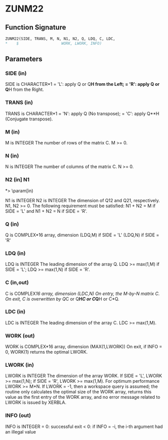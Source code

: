 # ZUNM22

## Function Signature

```fortran
ZUNM22(SIDE, TRANS, M, N, N1, N2, Q, LDQ, C, LDC,
*    $                   WORK, LWORK, INFO)
```

## Parameters

### SIDE (in)

SIDE is CHARACTER*1 = 'L': apply Q or Q**H from the Left; = 'R': apply Q or Q**H from the Right.

### TRANS (in)

TRANS is CHARACTER*1 = 'N': apply Q (No transpose); = 'C': apply Q**H (Conjugate transpose).

### M (in)

M is INTEGER The number of rows of the matrix C. M >= 0.

### N (in)

N is INTEGER The number of columns of the matrix C. N >= 0.

### N2 (in] N1
*> \param[in)

N1 is INTEGER N2 is INTEGER The dimension of Q12 and Q21, respectively. N1, N2 >= 0. The following requirement must be satisfied: N1 + N2 = M if SIDE = 'L' and N1 + N2 = N if SIDE = 'R'.

### Q (in)

Q is COMPLEX*16 array, dimension (LDQ,M) if SIDE = 'L' (LDQ,N) if SIDE = 'R'

### LDQ (in)

LDQ is INTEGER The leading dimension of the array Q. LDQ >= max(1,M) if SIDE = 'L'; LDQ >= max(1,N) if SIDE = 'R'.

### C (in,out)

C is COMPLEX*16 array, dimension (LDC,N) On entry, the M-by-N matrix C. On exit, C is overwritten by Q*C or Q**H*C or C*Q**H or C*Q.

### LDC (in)

LDC is INTEGER The leading dimension of the array C. LDC >= max(1,M).

### WORK (out)

WORK is COMPLEX*16 array, dimension (MAX(1,LWORK)) On exit, if INFO = 0, WORK(1) returns the optimal LWORK.

### LWORK (in)

LWORK is INTEGER The dimension of the array WORK. If SIDE = 'L', LWORK >= max(1,N); if SIDE = 'R', LWORK >= max(1,M). For optimum performance LWORK >= M*N. If LWORK = -1, then a workspace query is assumed; the routine only calculates the optimal size of the WORK array, returns this value as the first entry of the WORK array, and no error message related to LWORK is issued by XERBLA.

### INFO (out)

INFO is INTEGER = 0: successful exit < 0: if INFO = -i, the i-th argument had an illegal value

